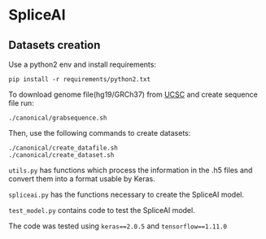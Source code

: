 # SpliceAI

## Datasets creation
Use a python2 env and install requirements:   
```
pip install -r requirements/python2.txt
```
To download genome file(hg19/GRCh37) from [UCSC](https://hgdownload.soe.ucsc.edu/downloads.html) and create sequence file run:

```
./canonical/grabsequence.sh
```
Then, use the following commands to create datasets:

```
./canonical/create_datafile.sh  
./canonical/create_dataset.sh

``` 
```utils.py``` has functions which process the information in the .h5 files and convert them into a format usable by Keras.   

```spliceai.py``` has the functions necessary to create the SpliceAI model.   

```test_model.py``` contains code to test the SpliceAI model.  

The code was tested using ```keras==2.0.5``` and ```tensorflow==1.11.0```
